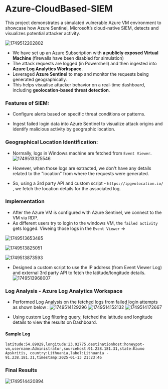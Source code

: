 # Azure-CloudBased-SIEM
This project demonstrates a simulated vulnerable Azure VM environment to showcase how Azure Sentinel, Microsoft’s cloud-native SIEM, detects and visualizes potential attacker activity.

![1749512202802](image/README/1749512202802.png)

- We have set up an Azure Subscription with **a publicly exposed Virtual Machine** (firewalls have been disabled for simulation)
- The attack requests are logged (in Powershell) and then ingested into **Azure Log Analytics Workspace.**
- Leveraged **Azure Sentinel** to map and monitor the requests being generated geographically.
- This helps visualise attacker behavior on a real-time dashboard, including **geolocation-based threat detection**.


### Features of SIEM:
- Configure alerts based on specific threat conditions or patterns.

- Ingest failed login data into Azure Sentinel to visualize attack origins and identify malicious activity by geographic location.


### Geographical Location Identification:

- Normally, logs in Windows machine are fetched from `Event Viewer`.
    ![1749513325546](image/README/1749513325546.png)
- However, when those logs are extracted, we don't have any details related to the "location" from where the requests were generated.

- So, using a 3rd party API and custom script - `https://ipgeolocation.io/` , we fetch the location details for the associated log.


### Implementation

- After the Azure VM is configured with Azure Sentinel, we connect to the VM via RDP. 
- As different users try to login to the windows VM, the `failed activity` gets logged. Viweing those logs in the `Event Viewer` =>

![1749513653485](image/README/1749513653485.png)

![1749513825051](image/README/1749513825051.png)

![1749513873593](image/README/1749513873593.png)

- Designed a custom script to use the IP address (from Event Viewer Log) and external 3rd party API to fetch the latitude/longitude details.
![1749513968007](image/README/1749513968007.png)


### Log Analysis - Azure Log Analytics Workspace
- Performed Log Analysis on the fetched logs from failed login attempts as shown below :
![1749514129296](image/README/1749514129296.png)
![1749514152132](image/README/1749514152132.png)
![1749514172667](image/README/1749514172667.png)

- Using custom Log filtering query, fetched the latitude and longitude details to view the results on Dashboard.

#### Sample Log 
```
latitude:54.89029,longitude:23.92775,destinationhost:honeypot-vm,username:Administrator,sourcehost:91.238.181.31,state:Kauno Apskritis, country:Lithuania,label:Lithuania - 91.238.181.31,timestamp:2025-01-13 21:23:46
```

### Final Results

![1749514420894](image/README/1749514420894.png)